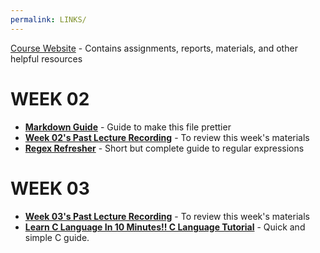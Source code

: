 ```yaml
---
permalink: LINKS/
---
```


[Course Website](https://os.vlsm.org/) - Contains assignments, reports, materials, and other helpful resources

# WEEK 02
- [**Markdown Guide**](https://www.markdownguide.org/basic-syntax/) - Guide to make this file prettier
- [**Week 02's Past Lecture Recording**](https://www.youtube.com/watch?v=QpmAKN9j2ks) - To review this week's materials
- [**Regex Refresher**](https://www.youtube.com/watch?v=bgBWp9EIlMM) - Short but complete guide to regular expressions

# WEEK 03
- [**Week 03's Past Lecture Recording**](https://www.youtube.com/watch?v=PBkZynNIZWk) - To review this week's materials
- [**Learn C Language In 10 Minutes!! C Language Tutorial**](https://www.youtube.com/watch?v=dTp0c41XnrQ) - Quick and simple C guide.
